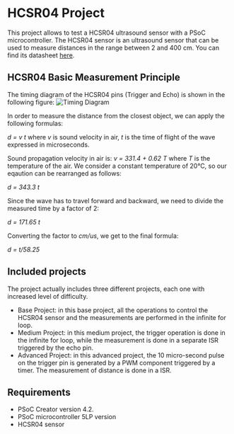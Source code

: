# HCSR04 Project

This project allows to test a HCSR04 ultrasound sensor with a PSoC microcontroller.
The HCSR04 sensor is an ultrasound sensor that can be used to measure distances in the 
range between 2 and 400 cm. You can find its datasheet [here](https://www.mouser.com/ds/2/813/HCSR04-1022824.pdf).

## HCSR04 Basic Measurement Principle

The timing diagram of the HCSR04 pins (Trigger and Echo) is shown in the following figure:
![Timing Diagram](https://docs.google.com/drawings/d/e/2PACX-1vR2Mx0T8Nu29KAHRe6r3gqZPM3-l6tjAJZlDajIW4KI_tnTk1SySEOoXJaWqJBsFwzoq2mZl7-9PS2W/pub?w=960&h=720)

In order to measure the distance from the closest object, we can apply the following formulas:

*d = v t* where *v* is sound velocity in air, *t* is the time of flight of the wave expressed in microseconds. 

Sound propagation velocity in air is: *v = 331.4 + 0.62 T* where *T* is the temperature of the air. We consider
a constant temperature of 20°C, so our eqaution can be rearranged as follows:

*d = 343.3 t*

Since the wave has to travel forward and backward, we need to divide the measured time by a factor of 2:

*d = 171.65 t*

Converting the factor to *cm/us*, we get to the final formula:

*d = t/58.25*


## Included projects
The project actually includes three different projects, each one with increased
level of difficulty.

- Base Project: in this base project, all the operations to control the HCSR04 sensor and
the measurements are performed in the infinite for loop.
- Medium Project: in this medium project, the trigger operation is done in the infinite for loop, while the 
measurement is done in a separate ISR triggered by the echo pin.
- Advanced Project: in this advanced project, the 10 micro-second pulse on the trigger pin is
generated by a PWM component triggered by a timer. The measurement of distance is done in a ISR.

## Requirements

- PSoC Creator version 4.2. 
- PSoC microcontroller 5LP version
- HCSR04 sensor
